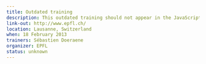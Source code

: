 ```yaml
---
title: Outdated training
description: This outdated training should not appear in the JavaScript
link-out: http://www.epfl.ch/
location: Lausanne, Switzerland
when: 18 February 2013
trainers: Sébastien Doeraene
organizer: EPFL
status: unknown
---
```

